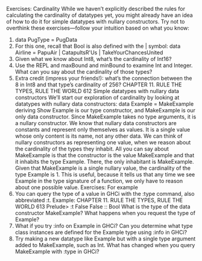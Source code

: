 Exercises: Cardinality
While we haven’t explicitly described the rules for calculating
the cardinality of datatypes yet, you might already have an idea
of how to do it for simple datatypes with nullary constructors.
Try not to overthink these exercises—follow your intuition
based on what you know:
1. data PugType = PugData
2. For this one, recall that Bool is also defined with the |
symbol:
data Airline =
PapuAir
| CatapultsR'Us
| TakeYourChancesUnited
3. Given what we know about Int8, what’s the cardinality of
Int16?
4. Use the REPL and maxBound and minBound to examine Int
and Integer. What can you say about the cardinality of
those types?
5. Extra credit (impress your friends!): what’s the connection
between the 8 in Int8 and that type’s cardinality of 256?
CHAPTER 11. RULE THE TYPES, RULE THE WORLD 612
Simple datatypes with nullary data constructors
We’ll start our exploration of cardinality by looking at datatypes
with nullary data constructors:
data Example = MakeExample deriving Show
Example is our type constructor, and MakeExample is our only
data constructor. Since MakeExample takes no type arguments, it
is a nullary constructor. We know that nullary data constructors
are constants and represent only themselves as values. It is a
single value whose only content is its name, not any other data.
We can think of nullary constructors as representing one value,
when we reason about the cardinality of the types they inhabit.
All you can say about MakeExample is that the constructor is
the value MakeExample and that it inhabits the type Example.
There, the only inhabitant is MakeExample. Given that MakeExample
is a single nullary value, the cardinality of the type Example is 1.
This is useful, because it tells us that any time we see Example in
the type signature of a function, we only have to reason about
one possible value.
Exercises: For example
1. You can query the type of a value in GHCi with the :type
command, also abbreviated :t.
Example:
CHAPTER 11. RULE THE TYPES, RULE THE WORLD 613
Prelude> :t False
False :: Bool
What is the type of the data constructor MakeExample? What
happens when you request the type of Example?
2. What if you try :info on Example in GHCi? Can you determine what type class instances are defined for the Example
type using :info in GHCi?
3. Try making a new datatype like Example but with a single
type argument added to MakeExample, such as Int. What
has changed when you query MakeExample with :type in
GHCi?
